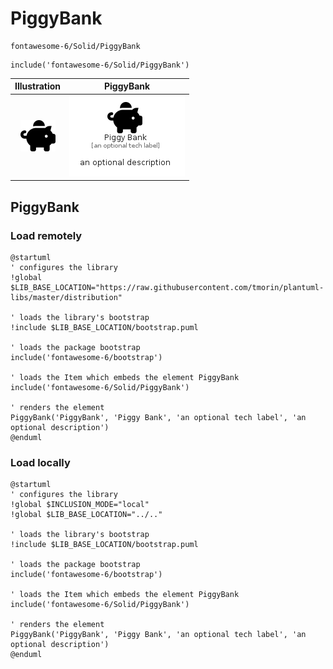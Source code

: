 # PiggyBank


```text
fontawesome-6/Solid/PiggyBank
```

```text
include('fontawesome-6/Solid/PiggyBank')
```



| Illustration | PiggyBank |
| :---: | :---: |
| ![illustration for Illustration](../../fontawesome-6/Solid/PiggyBank.png) | ![illustration for PiggyBank](../../fontawesome-6/Solid/PiggyBank.Local.png) |




## PiggyBank

### Load remotely
```plantuml
@startuml
' configures the library
!global $LIB_BASE_LOCATION="https://raw.githubusercontent.com/tmorin/plantuml-libs/master/distribution"

' loads the library's bootstrap
!include $LIB_BASE_LOCATION/bootstrap.puml

' loads the package bootstrap
include('fontawesome-6/bootstrap')

' loads the Item which embeds the element PiggyBank
include('fontawesome-6/Solid/PiggyBank')

' renders the element
PiggyBank('PiggyBank', 'Piggy Bank', 'an optional tech label', 'an optional description')
@enduml
```

### Load locally
```plantuml
@startuml
' configures the library
!global $INCLUSION_MODE="local"
!global $LIB_BASE_LOCATION="../.."

' loads the library's bootstrap
!include $LIB_BASE_LOCATION/bootstrap.puml

' loads the package bootstrap
include('fontawesome-6/bootstrap')

' loads the Item which embeds the element PiggyBank
include('fontawesome-6/Solid/PiggyBank')

' renders the element
PiggyBank('PiggyBank', 'Piggy Bank', 'an optional tech label', 'an optional description')
@enduml
```

